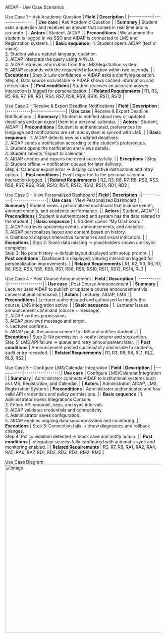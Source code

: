 AIDAP – Use Case Scenarios

Use Case 1 – Ask Academic Question
| **Field** | **Description** |
|------------|-----------------|
| **Use case** | Ask Academic Question |
| **Summary** | Student asks a question and receives an answer that comes in real time and is accurate. |
| **Actors** | Student, AIDAP |
| **Preconditions** | We asumme the student is logged in via SSO and AIDAP is connected to LMS and Registration systems. |
| **Basic sequence** | 1. Student opens AIDAP (text or voice).<br>2. Student asks a natural-language question.<br>3. AIDAP interprets the query using AI/NLU.<br>4. AIDAP retrieves information from the LMS/Registration system.<br>5. AIDAP responds with the requested information within two seconds. |
| **Exceptions** | Step 3: Low confidence -> AIDAP asks a clarifying question.<br>Step 4: Data source unavailable -> AIDAP shows cached information and retries later. |
| **Post conditions** | Student receives an accurate answer. interaction is logged for personalization. |
| **Related Requirements** | R1, R3, R5, R6, R7, R8, RS1, RS4, RS7, RS8, RS9, RS10, RS11, RS12 |

Use Case 2 – Receive & Export Deadline Notifications
| **Field** | **Description** |
|------------|-----------------|
| **Use case** | Receive & Export Deadline Notifications |
| **Summary** | Student is notified about new or updated deadlines and can export them to a personal calendar. |
| **Actors** | Student, AIDAP |
| **Preconditions** | Student is authenticated, preferences for language and notifications are set, and system is synced with LMS. |
| **Basic sequence** | 1. AIDAP detects new or updated deadlines.<br>2. AIDAP sends a notification according to the student’s preferences.<br>3. Student opens the notification and views details.<br>4. Student selects “Export to calendar.”<br>5. AIDAP creates and exports the event successfully. |
| **Exceptions** | Step 2: Student offline -> notification queued for later delivery.<br>Step 4: Calendar export error -> display corrective instructions and retry option. |
| **Post conditions** | Event exported to the personal calendar. interaction logged. |
| **Related Requirements** | R2, R3, R6, R7, R8, RS2, RS3, RS6, RS7, RS8, RS9, RS10, RS11, RS12, RS13, RS14, RD1, RD2 |

Use Case 3 – View Personalized Dashboard
| **Field** | **Description** |
|------------|-----------------|
| **Use case** | View Personalized Dashboard |
| **Summary** | Student views a personalized dashboard that include events, announcements, and academic performance. |
| **Actors** | Student, AIDAP |
| **Preconditions** | Student is authenticated and system has the data related to the student. |
| **Basic sequence** | 1. Student opens “My Dashboard.”<br>2. AIDAP retrieves upcoming events, announcements, and analytics.<br>3. AIDAP personalizes layout and content based on history.<br>4. Dashboard displays interactive summaries and visual indicators. |
| **Exceptions** | Step 2: Some data missing -> placeholders shown until sync completes.<br>Step 3: No prior history -> default layout displayed with setup prompt. |
| **Post conditions** | Dashboard is displayed, viewing interaction logged for personalization improvements. |
| **Related Requirements** | R1, R2, R3, R6, R7, R8, RS2, RS3, RS5, RS6, RS7, RS8, RS9, RS10, RS11, RS12, RS14, RL3 |

Use Case 4 – Post Course Announcement
| **Field** | **Description** |
|------------|-----------------|
| **Use case** | Post Course Announcement |
| **Summary** | Lecturer uses AIDAP to publish or update a course announcement via conversational command. |
| **Actors** | Lecturer, AIDAP, LMS |
| **Preconditions** | Lecturer authenticated and authorized to modify the course, LMS integration active. |
| **Basic sequence** | 1. Lecturer issues announcement command (course + message).<br>2. AIDAP verifies permissions.<br>3. AIDAP previews message and target.<br>4. Lecturer confirms.<br>5. AIDAP posts the announcement to LMS and notifies students. |
| **Exceptions** | Step 2: No permission -> notify lecturer and stop action.<br>Step 5: LMS API failure -> queue and retry announcement later. |
| **Post conditions** | Announcement posted successfully and visible to students, audit entry recorded. |
| **Related Requirements** | R1, R3, R6, R8, RL1, RL2, RL8, RS2 |

Use Case 5 – Configure LMS/Calendar Integration
| **Field** | **Description** |
|------------|-----------------|
| **Use case** | Configure LMS/Calendar Integration |
| **Summary** | Administrator connects AIDAP to institutional systems such as LMS, Registration, and Calendar. |
| **Actors** | Administrator, AIDAP, LMS, Registration System |
| **Preconditions** | Administrator authenticated and has valid API credentials and policy permissions. |
| **Basic sequence** | 1. Administrator opens Integrations Console.<br>2. Enters API endpoint, keys, and sync intervals.<br>3. AIDAP validates credentials and connectivity.<br>4. Administrator saves configuration.<br>5. AIDAP enables ongoing data synchronization and monitoring. |
| **Exceptions** | Step 3: Connection fails -> show diagnostics and rollback changes.<br>Step 4: Policy violation detected -> block save and notify admin. |
| **Post conditions** | Integration successfully configured with automatic sync and monitoring enabled. |
| **Related Requirements** | R3, R7, R8, RA1, RA2, RA4, RA5, RA6, RA7, RD1, RD2, RD3, RD4, RM2, RM5 |


Use Case Diagram:
<img width="682" height="540" alt="image" src="https://github.com/user-attachments/assets/c1026edd-da7f-4c12-8676-e6ba620c6d28" />
